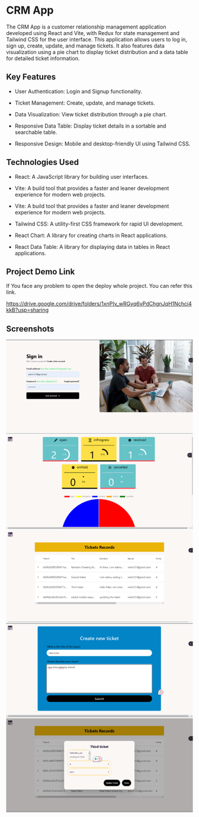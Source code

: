 
# CRM App

The CRM App is a customer relationship management application developed using React and Vite, with Redux for state management and Tailwind CSS for the user interface. This application allows users to log in, sign up, create, update, and manage tickets. It also features data visualization using a pie chart to display ticket distribution and a data table for detailed ticket information.






## Key Features

- User Authentication: Login and Signup functionality.

- Ticket Management: Create, update, and manage tickets.

- Data Visualization: View ticket distribution through a pie chart.

- Responsive Data Table: Display ticket details in a sortable and searchable table.

- Responsive Design: Mobile and desktop-friendly UI using Tailwind CSS.





## Technologies Used


- React: A JavaScript library for building user interfaces.

- Vite: A build tool that provides a faster and leaner development experience for modern web projects.

- Vite: A build tool that provides a faster and leaner development experience for modern web projects.

- Tailwind CSS: A utility-first CSS framework for rapid UI development. 

- React Chart: A library for creating charts in React applications.
 
- React Data Table: A library for displaying data in tables in React applications.


## Project Demo Link

If You face any problem to open the deploy whole project. You can refer this link. 

https://drive.google.com/drive/folders/1xnPIv_wRGvq6vPdChgnJqH1Nchci4kkB?usp=sharing
## Screenshots

![App Screenshot](./src/assets/c1.png)
![App Screenshot](./src/assets/c2.png)
![App Screenshot](./src/assets/c3.png)
![App Screenshot](./src/assets/c4.png)
![App Screenshot](./src/assets/c5.png)

